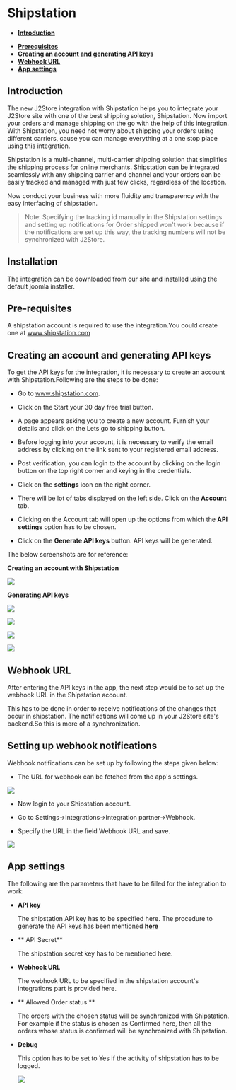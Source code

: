 # Shipstation

- **[Introduction](#introduction)**
* **[Prerequisites](#Prerequisites)**
* **[Creating an account and generating API keys](#creating_an_account)**
* **[Webhook URL](#webhookurl)**
* **[App settings](#appsettings)**

<a name="introduction"></a>
## Introduction
The new J2Store integration with Shipstation helps you to integrate your J2Store site with one of the best shipping solution, Shipstation. Now import your orders and manage shipping on the go with the help of this integration. With Shipstation, you need not worry about shipping your orders using different carriers, cause you can manage everything at a one stop place using this integration.

Shipstation is a multi-channel, multi-carrier shipping solution that simplifies the shipping process for online merchants. Shipstation can be integrated seamlessly with any shipping carrier and channel and your orders can be easily tracked and managed with just few clicks, regardless of the location.

Now conduct your business with more fluidity and transparency with the easy interfacing of shipstation.

>Note: Specifying the tracking id manually in the Shipstation settings and setting up notifications for Order shipped won't work because if the notifications are set up this way, the tracking numbers will not be synchronized with J2Store.

## Installation

The integration can be downloaded from our site and installed using the default joomla installer.
<a name="Prerequisites"></a>

## Pre-requisites

A shipstation account is required to use the integration.You could create one at www.shipstation.com

<a name="creating_an_account"></a>
## Creating an account and generating API keys

To get the API keys for the integration, it is necessary to create an account with Shipstation.Following are  the steps to be done:

* Go to www.shipstation.com.

* Click on the Start your 30 day free trial button.

* A page appears asking you to create a new account. Furnish your details and click on the Lets go to shipping button.

* Before logging into your account, it is necessary to verify the email address by clicking on the link sent to your registered email address.

* Post verification, you can login to the account by clicking on the login button on the top right corner and keying in the credentials.

*  Click on the **settings** icon on  the right corner.

* There will be lot of tabs displayed on the left side. Click on the **Account** tab.

* Clicking on the Account tab will open up the options from which the **API settings** option has to be chosen.

* Click on the **Generate API keys** button. API keys will be generated.

The below screenshots are for reference:

**Creating an account with Shipstation**

![](./assets/images/shipstationaccountcreation.png)

**Generating API keys**

![](./assets/images/shipstationapikeys.png)


![](./assets/images/shipstationapikeys1.png)


![](./assets/images/shipstationapikeys2.png)


![](./assets/images/shipstationapikeys3.png)
<a name="webhookurl"></a>

## Webhook URL

After entering the API keys in the app, the next step would be to set up the webhook URL in the Shipstation account.

This has to be done in order to receive notifications of the changes that occur in shipstation. The notifications will come up in your J2Store site's backend.So this is more of a synchronization.

## Setting up webhook notifications

Webhook notifications can be set up by following the steps given below:

* The URL for webhook can be fetched from the app's settings.

 ![](./assets/images/shipstationwebhookurl.png)

* Now login to your Shipstation account.

* Go to Settings->Integrations->Integration partner->Webhook.

* Specify the URL in the field Webhook URL and save.

![](./assets/images/shipstationwebhookurlspec.png)
<a name="appsettings"></a>

## App settings

The following are the parameters that have to be filled for the integration to  work:

* **API key**

   The shipstation API key has to be specified here. The procedure to generate the API keys has been mentioned **[here](#apikeys)**

* ** API Secret**

  The shipstation secret key has to be mentioned here.

* **Webhook URL**

    The webhook URL to be specified in the shipstation account's integrations part is provided here.

* ** Allowed Order status **

   The orders with the chosen status will be synchronized with Shipstation.
   For example if the status is chosen as Confirmed here, then all the orders whose status is confirmed will be synchronized with Shipstation.

* **Debug**

   This option has to be set to Yes if the activity of shipstation has to be logged.

   ![](./assets/images/shipstationappsettings.png)
